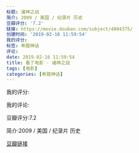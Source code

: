 ```yaml
---
标题: 诸神之战
简介: 2009 / 美国 / 纪录片 历史
豆瓣评分: '7.2'
链接: https://movie.douban.com/subject/4004375/
创建时间: '2019-02-16 11:59:54'
我的评分:
标签: 希腊神话
评论:
date: 2019-02-16 11:59:54
title: 看了电影 - 诸神之战
tags: [电影]
categories: [希腊神话]
---
```


我的评分:

我的评论:

豆瓣评分:7.2

简介:2009 / 美国 / 纪录片 历史

[豆瓣链接](https://movie.douban.com/subject/4004375/)

